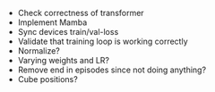 - Check correctness of transformer
- Implement Mamba
- Sync devices train/val-loss
- Validate that training loop is working correctly
- Normalize?
- Varying weights and LR?
- Remove end in episodes since not doing anything?
- Cube positions?